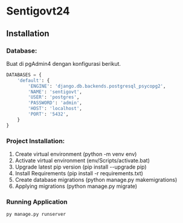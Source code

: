 # Sentigovt24

## Installation

### Database: 
Buat di pgAdmin4 dengan konfigurasi berikut.
```python
DATABASES = {
    'default': {
        'ENGINE': 'django.db.backends.postgresql_psycopg2',
        'NAME': 'sentigovt',
        'USER': 'postgres',
        'PASSWORD': 'admin',
        'HOST': 'localhost',
        'PORT': '5432',
    }
}
```

### Project Installation:
1. Create virtual environment (python -m venv env)
2. Activate virtual environment (env/Scripts/activate.bat)
3. Upgrade latest pip version (pip install --upgrade pip)
4. Install Requirements (pip install -r requirements.txt)
5. Create database migrations (python manage.py makemigrations)
6. Applying migrations (python manage.py migrate)

### Running Application
`py manage.py runserver`



